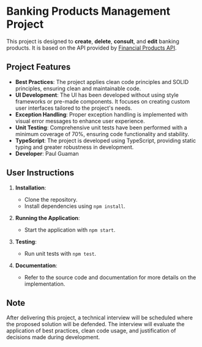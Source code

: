 # Banking Products Management Project

This project is designed to **create**, **delete**, **consult**, and **edit** banking products. It is based on the API provided by [Financial Products API](https://tribu-ti-staffing-desarrollo-afangwbmcrhucqfh.z01.azurefd.net/ipf-msa-productosfinancieros).

## Project Features

- **Best Practices**: The project applies clean code principles and SOLID principles, ensuring clean and maintainable code.
- **UI Development**: The UI has been developed without using style frameworks or pre-made components. It focuses on creating custom user interfaces tailored to the project's needs.
- **Exception Handling**: Proper exception handling is implemented with visual error messages to enhance user experience.
- **Unit Testing**: Comprehensive unit tests have been performed with a minimum coverage of 70%, ensuring code functionality and stability.
- **TypeScript**: The project is developed using TypeScript, providing static typing and greater robustness in development.
- **Developer**: Paul Guaman

## User Instructions

1. **Installation**: 
   - Clone the repository.
   - Install dependencies using `npm install`.

2. **Running the Application**: 
   - Start the application with `npm start`.

3. **Testing**: 
   - Run unit tests with `npm test`.

4. **Documentation**: 
   - Refer to the source code and documentation for more details on the implementation.

## Note

After delivering this project, a technical interview will be scheduled where the proposed solution will be defended. The interview will evaluate the application of best practices, clean code usage, and justification of decisions made during development.
